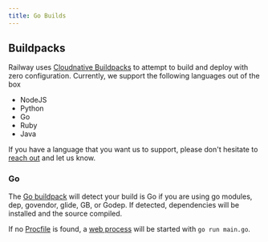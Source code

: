 ```yaml
---
title: Go Builds
---
```


## Buildpacks

Railway uses [Cloudnative Buildpacks](https://buildpacks.io/) to attempt to
build and deploy with zero configuration. Currently, we support the following
languages out of the box

- NodeJS
- Python
- Go
- Ruby
- Java

If you have a language that you want us to support, please don't hesitate to
[reach out](https://discord.gg/xAm2w6g) and let us know.

### Go

The [Go buildpack](https://github.com/heroku/heroku-buildpack-go) will detect
your build is Go if you are using go modules, dep, govendor, glide, GB, or
Godep. If detected, dependencies will be installed and the source compiled.

If no [Procfile](/deployment/builds#procfile) is found,
a [web process](/deployment/builds#web-process) will be started
with `go run main.go`.